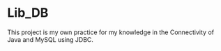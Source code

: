 # Lib_DB

 This project is my own practice for my knowledge in the Connectivity of Java and MySQL using JDBC.
